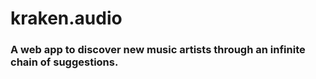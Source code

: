 # kraken.audio
### A web app to discover new music artists through an infinite chain of suggestions.
